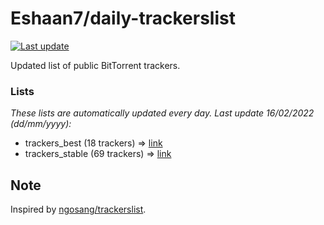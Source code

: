 
# Eshaan7/daily-trackerslist 

[![Last update](https://img.shields.io/badge/Last%20update-16/02/2022-blue.svg)](#)

Updated list of public BitTorrent trackers.

### Lists
*These lists are automatically updated every day. Last update 16/02/2022 (_dd/mm/yyyy_):*

* trackers_best (18 trackers) => [link](https://raw.githubusercontent.com/eshaan7/daily-trackerslist/master/trackers_best.txt)
* trackers_stable (69 trackers) => [link](https://raw.githubusercontent.com/eshaan7/daily-trackerslist/master/trackers_stable.txt)

## Note

Inspired by [ngosang/trackerslist](https://github.com/ngosang/trackerslist).
